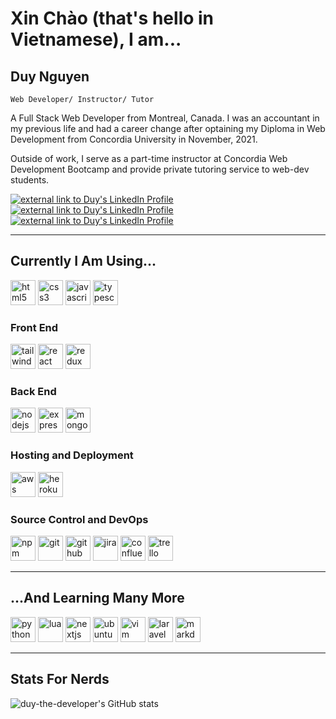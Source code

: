 # Xin Chào (that's hello in Vietnamese), I am...

## Duy Nguyen

`Web Developer/ Instructor/ Tutor`

A Full Stack Web Developer from Montreal, Canada. I was an accountant in my previous life and had a career change after optaining my Diploma in Web Development from Concordia University in November, 2021.

Outside of work, I serve as a part-time instructor at Concordia Web Development Bootcamp and provide private tutoring service to web-dev students.

<a href="https://www.linkedin.com/in/ngoc-duy-anh-nguyen">
    <img src="https://img.shields.io/badge/linkedin-%230077B5.svg?style=for-the-badge&logo=linkedin&logoColor=white" alt="external link to Duy's LinkedIn Profile"/>
</a>
<a href="mailto:duy-the-developer@gmail.com">
    <img src="https://img.shields.io/badge/Gmail-D14836?style=for-the-badge&logo=gmail&logoColor=white" alt="external link to Duy's LinkedIn Profile"/>
</a>
<a href="https://discord.gg/utsv9C8VkY">
    <img src="https://img.shields.io/badge/Discord-%237289DA?style=for-the-badge&logo=discord&logoColor=white" alt="external link to Duy's LinkedIn Profile"/>
</a>

---

## Currently I Am Using...

<div display="flex">
    <img width="40px" alt="html5"  src="https://cdn.jsdelivr.net/gh/devicons/devicon/icons/html5/html5-original.svg" />
    <img width="40px" alt="css3" src="https://cdn.jsdelivr.net/gh/devicons/devicon/icons/css3/css3-original.svg" />
    <img width="40px" alt="javascript" src="https://cdn.jsdelivr.net/gh/devicons/devicon/icons/javascript/javascript-original.svg" />
    <img width="40px" alt="typescript" src="https://cdn.jsdelivr.net/gh/devicons/devicon/icons/typescript/typescript-original.svg" />
</div>

<h3>Front End</h3>
<div display="flex">
    <img width="40px" alt="tailwind css" src="https://cdn.jsdelivr.net/gh/devicons/devicon/icons/tailwindcss/tailwindcss-plain.svg" />
    <img width="40px" alt="react" src="https://cdn.jsdelivr.net/gh/devicons/devicon/icons/react/react-original.svg" />
    <img width="40px" alt="redux" src="https://cdn.jsdelivr.net/gh/devicons/devicon/icons/redux/redux-original.svg" />
</div>

<h3>Back End</h3>
<div display="flex">
    <img width="40px" alt="nodejs" src="https://cdn.jsdelivr.net/gh/devicons/devicon/icons/nodejs/nodejs-original.svg" />
    <img width="40px" alt="express" src="https://cdn.jsdelivr.net/gh/devicons/devicon/icons/express/express-original.svg" />
    <img width="40px" alt="mongodb" src="https://cdn.jsdelivr.net/gh/devicons/devicon/icons/mongodb/mongodb-original.svg" />
</div>

<h3>Hosting and Deployment</h3>
<div display="flex">
    <img width="40px" alt="aws" src="https://cdn.jsdelivr.net/gh/devicons/devicon/icons/amazonwebservices/amazonwebservices-original.svg" />
    <img width="40px" alt="heroku" src="https://cdn.jsdelivr.net/gh/devicons/devicon/icons/heroku/heroku-original.svg" />
</div>

<h3>Source Control and DevOps</h3>
<div display="flex">
    <img width="40px" alt="npm" src="https://cdn.jsdelivr.net/gh/devicons/devicon/icons/npm/npm-original-wordmark.svg" />
    <img width="40px" alt="git" src="https://cdn.jsdelivr.net/gh/devicons/devicon/icons/git/git-original.svg" />
    <img width="40px" alt="github" src="https://cdn.jsdelivr.net/gh/devicons/devicon/icons/github/github-original.svg" />
    <img width="40px" alt="jira" src="https://cdn.jsdelivr.net/gh/devicons/devicon/icons/jira/jira-original.svg" />
    <img width="40px" alt="confluence" src="https://cdn.jsdelivr.net/gh/devicons/devicon/icons/confluence/confluence-original.svg" />
    <img width="40px" alt="trello" src="https://cdn.jsdelivr.net/gh/devicons/devicon/icons/trello/trello-plain.svg" />
</div>

---

## ...And Learning Many More

<div display="flex">
    <img width="40px" alt="python" src="https://cdn.jsdelivr.net/gh/devicons/devicon/icons/python/python-original.svg" />
    <img width="40px" alt="lua" src="https://cdn.jsdelivr.net/gh/devicons/devicon/icons/lua/lua-original.svg" />
    <img width="40px" alt="nextjs" src="https://cdn.jsdelivr.net/gh/devicons/devicon/icons/nextjs/nextjs-original.svg" />
    <img width="40px" alt="ubuntu" src="https://cdn.jsdelivr.net/gh/devicons/devicon/icons/ubuntu/ubuntu-plain.svg" />
    <img width="40px" alt="vim" src="https://cdn.jsdelivr.net/gh/devicons/devicon/icons/vim/vim-original.svg" />
    <img width="40px" alt="laravel" src="https://cdn.jsdelivr.net/gh/devicons/devicon/icons/laravel/laravel-plain.svg" />
    <img width="40px" alt="markdown" src="https://cdn.jsdelivr.net/gh/devicons/devicon/icons/markdown/markdown-original.svg" />
</div>

---

## Stats For Nerds

![duy-the-developer's GitHub stats](https://github-readme-stats.vercel.app/api?username=duy-the-developer&show_icons=true&theme=gruvbox)
